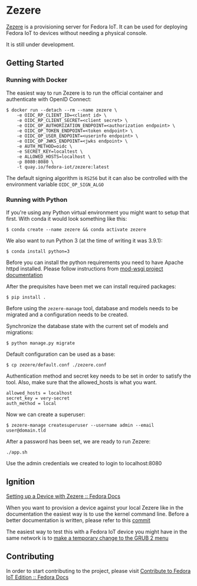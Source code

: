 # Zezere

[Zezere](https://en.wikipedia.org/wiki/Z%C3%AAzere_River) is a provisioning server for Fedora IoT.
It can be used for deploying Fedora IoT to devices without needing a physical console.

It is still under development.

## Getting Started

### Running with Docker

The easiest way to run Zezere is to run the official container and authenticate
with OpenID Connect:

```
$ docker run --detach --rm --name zezere \
    -e OIDC_RP_CLIENT_ID=<client id> \
    -e OIDC_RP_CLIENT_SECRET=<client secret> \
    -e OIDC_OP_AUTHORIZATION_ENDPOINT=<authorization endpoint> \
    -e OIDC_OP_TOKEN_ENDPOINT=<token endpoint> \
    -e OIDC_OP_USER_ENDPOINT=<userinfo endpoint> \
    -e OIDC_OP_JWKS_ENDPOINT=<jwks endpoint> \
    -e AUTH_METHOD=oidc \
    -e SECRET_KEY=localtest \
    -e ALLOWED_HOSTS=localhost \
    -p 8080:8080 \
    -t quay.io/fedora-iot/zezere:latest
```

The default signing algorithm is `RS256` but it can also be controlled with the
environment variable `OIDC_OP_SIGN_ALGO`

### Running with Python

If you're using any Python virtual environment you might want to setup that
first. With conda it would look something like this:

```
$ conda create --name zezere && conda activate zezere
```

We also want to run Python 3 (at the time of writing it was 3.9.1):

```
$ conda install python=3
```

Before you can install the python requirements you need to have Apache httpd
installed. Please follow instructions from
[mod-wsgi project documentation](https://pypi.org/project/mod-wsgi/)

After the prequisites have been met we can install required packages:

```
$ pip install .
```

Before using the `zezere-manage` tool, database and models needs to be migrated
and a configuration needs to be created.

Synchronize the database state with the current set of models and migrations:

```
$ python manage.py migrate
```

Default configuration can be used as a base:

```
$ cp zezere/default.conf ./zezere.conf
```

Authentication method and secret key needs to be set in order to satisfy the
tool. Also, make sure that the allowed_hosts is what you want.

```
allowed_hosts = localhost
secret_key = very-secret
auth_method = local
```

Now we can create a superuser:

```
$ zezere-manage createsuperuser --username admin --email user@domain.tld
```

After a password has been set, we are ready to run Zezere:

```
./app.sh
```

Use the admin credentials we created to login to localhost:8080

## Ignition

[Setting up a Device with Zezere :: Fedora Docs](https://docs.fedoraproject.org/en-US/iot/ignition/)

When you want to provision a device against your local Zezere like in the
documentation the easiest way is to use the kernel command line. Before a better
documentation is written, please refer to this
[commit](https://github.com/fedora-iot/zezere/commit/f66c0b6bcbf99c1fb57f96ed0413faf3147aaab1)

The easiest way to test this with a Fedora IoT device you might have in the same
network is to
[make a temporary change to the GRUB 2 menu](https://docs.fedoraproject.org/en-US/fedora/rawhide/system-administrators-guide/kernel-module-driver-configuration/Working_with_the_GRUB_2_Boot_Loader/#sec-Making_Temporary_Changes_to_a_GRUB_2_Menu)

## Contributing

In order to start contributing to the project, please visit
[Contribute to Fedora IoT Edition :: Fedora Docs](https://docs.fedoraproject.org/en-US/iot/contributing/)
